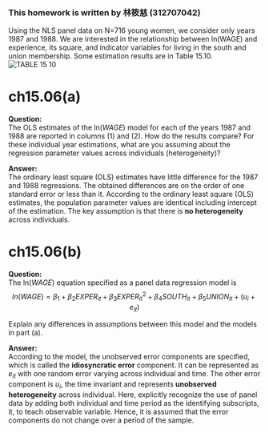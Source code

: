 ### This homework is written by 林筱慈 (312707042) 

  
Using the NLS panel data on N=716 young women, we consider only years 1987 and 1988. We are interested in the relationship between ln(WAGE) and experience, its square, and indicator variables for living in the south and union membership. Some estimation results are in Table 15.10.  
![TABLE 15 10](https://github.com/HWTeng-Course/202402-Financial-Econometrics/assets/161211617/ce9ac514-acdc-4888-8088-32f981e47c40)

# ch15.06(a)  
  
**Question:**  
The OLS estimates of the ln($WAGE$) model for each of the years
1987 and 1988 are reported in columns (1) and (2). How do the results compare? For these individual year estimations, what are you assuming about the regression parameter values across individuals (heterogeneity)?  
  
**Answer:**  
The ordinary least square (OLS) estimates have little difference for the 1987 and 1988 regressions. The obtained differences are on the order of one standard error or less than it. According to the ordinary least square (OLS) estimates, the population parameter values are identical including intercept of the estimation. The key assumption is that there is **no heterogeneity** across individuals.  




  
# ch15.06(b)  
  
**Question:**  
The ln($WAGE$) equation specified as a panel data regression model
is $$ln(WAGE) = \beta_1 + \beta_2 EXPER_{it} + \beta_3 EXPER^2_{it} + \beta_4 SOUTH_{it} + \beta_5 UNION_{it} + (u_i+e_{it})$$

Explain any differences in assumptions between this model and the models in part (a).  
  
**Answer:**  
According to the model, the unobserved error components are specified, which is called the **idiosyncratic error** component. It can be represented as $e_{it}$ with one random error varying across individual and time. The other error component is $u_i$, the time invariant and represents **unobserved heterogeneity** across individual. Here, explicitly recognize the use of panel data by adding both individual and time period as the identifying subscripts, it, to teach observable variable. Hence, it is assumed that the error components do not change over a period of the sample.  
